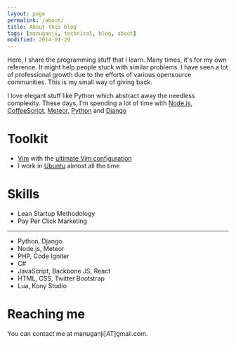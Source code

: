 ```yaml
---
layout: page
permalink: /about/
title: About this blog
tags: [manuganji, technical, blog, about]
modified: 2014-01-29
---
```


Here, I share the programming stuff that I learn. Many times, it's for my own reference. It might help people stuck with similar problems. I have seen a lot of professional growth due to the efforts of various opensource communities. This is my small way of giving back.

I love elegant stuff like Python which abstract away the needless complexity. These days, I'm spending a lot of time with [Node.js](http://nodejs.org/), [CoffeeScript](http://coffeescript.org/), [Meteor](http://meteor.com), [Python](http://python.org) and [Django](http://djangoproject.com)

# Toolkit 

* [Vim](http://www.vim.org/) with the [ultimate Vim configuration](http://amix.dk/vim/vimrc.html)
* I work in [Ubuntu](http://ubuntu.com) almost all the time

# Skills

* Lean Startup Methodology
* Pay Per Click Marketing

---

* Python, Django
* Node.js, Meteor
* PHP, Code Igniter
* C#
* JavaScript, Backbone JS, React
* HTML, CSS, Twitter Bootstrap
* Lua, Kony Studio

# Reaching me

You can contact me at manuganji[AT]gmail.com.
